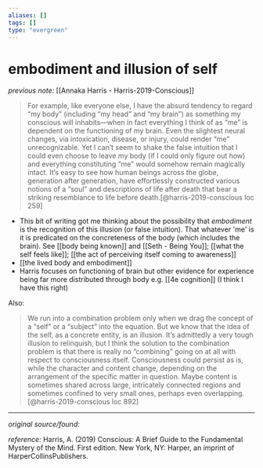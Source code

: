 ```yaml
---
aliases: []
tags: []
type: "evergreen"
---
```


# embodiment and illusion of self

_previous note:_ [[Annaka Harris - Harris-2019-Conscious]]

> For example, like everyone else, I have the absurd tendency to regard “my body” (including “my head” and “my brain”) as something my conscious will inhabits—when in fact everything I think of as “me” is dependent on the functioning of my brain. Even the slightest neural changes, via intoxication, disease, or injury, could render “me” unrecognizable. Yet I can’t seem to shake the false intuition that I could even choose to leave my body (if I could only figure out how) and everything constituting “me” would somehow remain magically intact. It’s easy to see how human beings across the globe, generation after generation, have effortlessly constructed various notions of a “soul” and descriptions of life after death that bear a striking resemblance to life before death.[@harris-2019-conscious loc 259]

- This bit of writing got me thinking about the possibility that _embodiment_ is the recognition of this illusion (or false intuition). That whatever 'me' is it is predicated on the concreteness of the body (which includes the brain). See [[body being known]] and [[Seth - Being You]]; [[what the self feels like]]; [[the act of perceiving itself coming to awareness]]
- [[the lived body and embodiment]]
- Harris focuses on functioning of brain but other evidence for experience being far more distributed through body e.g. [[4e cognition]] (I think I have this right)

Also:

> We run into a combination problem only when we drag the concept of a “self” or a “subject” into the equation. But we know that the idea of the self, as a concrete entity, is an illusion. It’s admittedly a very tough illusion to relinquish, but I think the solution to the combination problem is that there is really no “combining” going on at all with respect to consciousness itself. Consciousness could persist as is, while the character and content change, depending on the arrangement of the specific matter in question. Maybe content is sometimes shared across large, intricately connected regions and sometimes confined to very small ones, perhaps even overlapping.[@harris-2019-conscious loc 892]

---

_original source/found:_ 

_reference:_ Harris, A. (2019) Conscious: A Brief Guide to the Fundamental Mystery of the Mind. First edition. New York, NY: Harper, an imprint of HarperCollinsPublishers.



